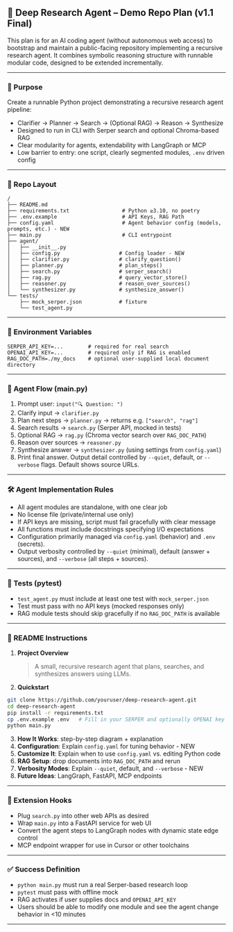 ## 🧠 Deep Research Agent – Demo Repo Plan (v1.1 Final)

This plan is for an AI coding agent (without autonomous web access) to bootstrap and maintain a public-facing repository implementing a recursive research agent. It combines symbolic reasoning structure with runnable modular code, designed to be extended incrementally.

---

### 🎯 Purpose

Create a runnable Python project demonstrating a recursive research agent pipeline:

* Clarifier → Planner → Search → (Optional RAG) → Reason → Synthesize
* Designed to run in CLI with Serper search and optional Chroma-based RAG
* Clear modularity for agents, extendability with LangGraph or MCP
* Low barrier to entry: one script, clearly segmented modules, `.env` driven config

---

### 📂 Repo Layout

```
/
├── README.md
├── requirements.txt                 # Python ≥3.10, no poetry
├── .env.example                     # API Keys, RAG Path
├── config.yaml                      # Agent behavior config (models, prompts, etc.) - NEW
├── main.py                          # CLI entrypoint
├── agent/
│   ├── __init__.py
│   ├── config.py                   # Config loader - NEW
│   ├── clarifier.py                # clarify_question()
│   ├── planner.py                  # plan_steps()
│   ├── search.py                   # serper_search()
│   ├── rag.py                      # query_vector_store()
│   ├── reasoner.py                 # reason_over_sources()
│   └── synthesizer.py              # synthesize_answer()
└── tests/
    ├── mock_serper.json            # fixture
    └── test_agent.py
```

---

### 🔑 Environment Variables

```
SERPER_API_KEY=...        # required for real search
OPENAI_API_KEY=...        # required only if RAG is enabled
RAG_DOC_PATH=./my_docs    # optional user-supplied local document directory
```

---

### 🚀 Agent Flow (main.py)

1. Prompt user: `input("🔍 Question: ")`
2. Clarify input → `clarifier.py`
3. Plan next steps → `planner.py` → returns e.g. `["search", "rag"]`
4. Search results → `search.py` (Serper API, mocked in tests)
5. Optional RAG → `rag.py` (Chroma vector search over `RAG_DOC_PATH`)
6. Reason over sources → `reasoner.py`
7. Synthesize answer → `synthesizer.py` (using settings from `config.yaml`)
8. Print final answer. Output detail controlled by `--quiet`, default, or `--verbose` flags. Default shows source URLs.

---

### 🛠 Agent Implementation Rules

* All agent modules are standalone, with one clear job
* No license file (private/internal use only)
* If API keys are missing, script must fail gracefully with clear message
* All functions must include docstrings specifying I/O expectations
* Configuration primarily managed via `config.yaml` (behavior) and `.env` (secrets).
* Output verbosity controlled by `--quiet` (minimal), default (answer + sources), and `--verbose` (all steps + sources).

---

### 🧪 Tests (pytest)

* `test_agent.py` must include at least one test with `mock_serper.json`
* Test must pass with no API keys (mocked responses only)
* RAG module tests should skip gracefully if no `RAG_DOC_PATH` is available

---

### 📘 README Instructions

1. **Project Overview**

   > A small, recursive research agent that plans, searches, and synthesizes answers using LLMs.
2. **Quickstart**

```bash
git clone https://github.com/youruser/deep-research-agent.git
cd deep-research-agent
pip install -r requirements.txt
cp .env.example .env   # Fill in your SERPER and optionally OPENAI key
python main.py
```

3. **How It Works**: step-by-step diagram + explanation
4. **Configuration**: Explain `config.yaml` for tuning behavior - NEW
5. **Customize It**: Explain when to use `config.yaml` vs. editing Python code
6. **RAG Setup**: drop documents into `RAG_DOC_PATH` and rerun
7. **Verbosity Modes**: Explain `--quiet`, default, and `--verbose` - NEW
8. **Future Ideas**: LangGraph, FastAPI, MCP endpoints

---

### 🔌 Extension Hooks

* Plug `search.py` into other web APIs as desired
* Wrap `main.py` into a FastAPI service for web UI
* Convert the agent steps to LangGraph nodes with dynamic state edge control
* MCP endpoint wrapper for use in Cursor or other toolchains

---

### ✅ Success Definition

* `python main.py` must run a real Serper-based research loop
* `pytest` must pass with offline mock
* RAG activates if user supplies docs and `OPENAI_API_KEY`
* Users should be able to modify one module and see the agent change behavior in <10 minutes

---